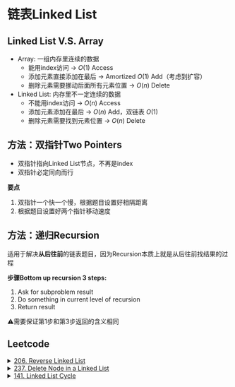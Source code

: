 # 链表Linked List
## Linked List V.S. Array
- Array: 一组内存里连续的数据
  - 能用index访问 $\rightarrow$ $O(1)$ Access
  - 添加元素直接添加在最后 $\rightarrow$ Amortized $O(1)$ Add（考虑到扩容）
  - 删除元素需要挪动后面所有元素位置 $\rightarrow$ $O(n)$ Delete
- Linked List: 内存里不一定连续的数据
  - 不能用index访问 $\rightarrow$ $O(n)$ Access
  - 添加元素添加在最后 $\rightarrow$ $O(n)$ Add，双链表 $O(1)$
  - 删除元素需要找到元素位置 $\rightarrow$ $O(n)$ Delete
## 方法：双指针Two Pointers
- 双指针指向Linked List节点，不再是index
- 双指针必定同向而行

**要点**
1. 双指针一个快一个慢，根据题目设置好相隔距离
2. 根据题目设置好两个指针移动速度
## 方法：递归Recursion
适用于解决**从后往前**的链表题目，因为Recursion本质上就是从后往前找结果的过程

**步骤Bottom up recursion 3 steps:**
1. Ask for subproblem result
2. Do something in current level of recursion
3. Return result

⚠️需要保证第1步和第3步返回的含义相同
## Leetcode
<details>
  <summary><a href="https://leetcode.cn/problems/reverse-linked-list/">206. Reverse Linked List</a></summary>

```python
# Definition for singly-linked list.
# class ListNode(object):
#     def __init__(self, val=0, next=None):
#         self.val = val
#         self.next = next
class Solution(object):
    def reverseList(self, head):
        """
        :type head: ListNode
        :rtype: ListNode
        """
```
- 双指针方法
```python
  # Two pointers
  pre,cur = None,head
  while cur is not None:
    temp = cur.next #将当前节点的后面部分存下来
    cur.next = pre #将当前节点反向链接到上一个节点上
    pre,cur = cur,temp #更新上一个节点和当前节点的定义
  return pre
```
- Recursion迭代
```python
  # recursion
  # 本质上是从后往前对链表进行操作
  if head is None or head.next is None:
    return head

  reversed_list = self.reverseList(head.next) #将已经反转好的部分存下来
  head.next.next = head #将反转好的末尾节点与当前节点连起来
  head.next = None #将当前节点与下一个节点的链接断开
  return reversed_list
```
</details>
<details>
  <summary><a href="https://leetcode.cn/problems/delete-node-in-a-linked-list/">237. Delete Node in a Linked List</a></summary>
由于题目要求不使用链表的头节点，同时给出需要删除的是一个链表的形式，因此只需要在链表中找到需要删除的节点，将该节点的val改为下一个节点的val，再连接到下一个的下一个节点上即可

```python
# Definition for singly-linked list.
# class ListNode(object):
#     def __init__(self, x):
#         self.val = x
#         self.next = None
class Solution(object):
    def deleteNode(self, node):
        """
        :type node: ListNode
        :rtype: void Do not return anything, modify node in-place instead.
        """
        node.val = node.next.val
        node.next = node.next.next
```
</details>
<details>
  <summary><a href="https://leetcode.cn/problems/linked-list-cycle/">141. Linked List Cycle</a></summary>
方法：快慢节点，如果快节点可以追上慢节点，证明存在循环

```python
# Definition for singly-linked list.
# class ListNode(object):
#     def __init__(self, x):
#         self.val = x
#         self.next = None

class Solution(object):
    def hasCycle(self, head):
        """
        :type head: ListNode
        :rtype: bool
        """
        # 快慢节点
        if head is None:
            return False
        slow,fast = head,head.next
        while slow != fast:
            if fast is None or fast.next is None:
                return False
            slow = slow.next
            fast = fast.next.next
        
        return True
```
</details>
